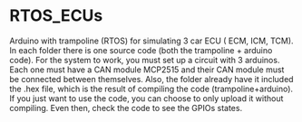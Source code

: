 # RTOS_ECUs
Arduino with trampoline (RTOS) for simulating 3 car ECU ( ECM, ICM, TCM).
In each folder there is one source code (both the trampoline + arduino code). 
For the system to work, you must set up a circuit with 3 arduinos. Each one must have a CAN module MCP2515 and their CAN module must be connected between themselves.
Also, the folder already have it included the .hex file, which is the result of compiling the code (trampoline+arduino). If you just want to use the code, you can choose to only upload it without compiling. Even then, check the code to see the GPIOs states.
